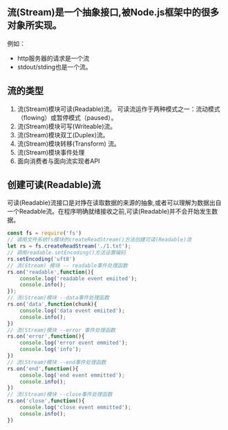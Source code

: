 ## 流(Stream)是一个抽象接口,被Node.js框架中的很多对象所实现。
例如：
- http服务器的请求是一个流
- stdout/stding也是一个流。

## 流的类型
1. 流(Stream)模块可读(Readable)流。
可读流运作于两种模式之一：流动模式（flowing）或暂停模式（paused）。
2. 流(Stream)模块可写(Writeable)流。
3. 流(Stream)模块双工(Duplex)流。
4. 流(Stream)模块转移(Transform) 流。
5. 流(Stream)模块事件处理
6. 面向消费者与面向流实现者API

## 创建可读(Readable)流
可读(Readable)流接口是对挣在读取数据的来源的抽象,或者可以理解为数据出自一个Readable流。在程序明确就绪接收之前,可读(Readable)并不会开始发生数据。
```js
const fs = require('fs')
// 调用文件系统fs模块的createReadStream()方法创建可读(Readable)流
let rs = fs.createReadStream('./1.txt');
// 调用readable.setEncoding()方法设置编码
rs.setEncoding('uft8')
// 流(Stream) 模块 -- readable事件处理函数
rs.on('readable',function(){
	console.log('readable event emiited');
	console.info();
});
// 流(Stream)模块 --data事件处理函数
rs.on('data',function(chunk){
	console.log('data event emiited');
	console.info();
})
// 流(Stream)模块 --error 事件处理函数
rs.on('error',function(){
	console.log('error event emmited');
	console.log('info');
})
// 流(Stream)模块 --end事件处理函数
rs.on('end',function(){
	console.log('end event emmitted');
	console.info();
})
// 流(Stream)模块 --close事件处理函数
rs.on('close',function(){
	console.log('close event emmitted');
	console.info();
})
```